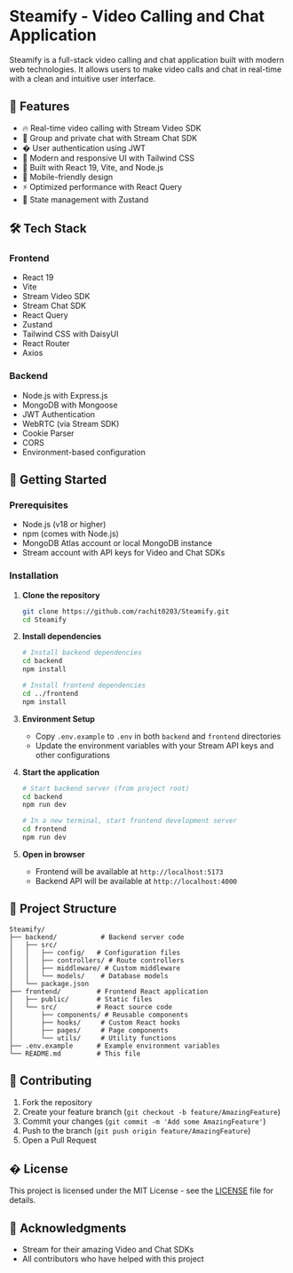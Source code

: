# Steamify - Video Calling and Chat Application

Steamify is a full-stack video calling and chat application built with modern web technologies. It allows users to make video calls and chat in real-time with a clean and intuitive user interface.

## 🌟 Features

- 🔥 Real-time video calling with Stream Video SDK
- 💬 Group and private chat with Stream Chat SDK
- � User authentication using JWT
- 🎨 Modern and responsive UI with Tailwind CSS
- 🚀 Built with React 19, Vite, and Node.js
- 📱 Mobile-friendly design
- ⚡ Optimized performance with React Query
- 🔄 State management with Zustand

## 🛠️ Tech Stack

### Frontend
- React 19
- Vite
- Stream Video SDK
- Stream Chat SDK
- React Query
- Zustand
- Tailwind CSS with DaisyUI
- React Router
- Axios

### Backend
- Node.js with Express.js
- MongoDB with Mongoose
- JWT Authentication
- WebRTC (via Stream SDK)
- Cookie Parser
- CORS
- Environment-based configuration

## 🚀 Getting Started

### Prerequisites

- Node.js (v18 or higher)
- npm (comes with Node.js)
- MongoDB Atlas account or local MongoDB instance
- Stream account with API keys for Video and Chat SDKs

### Installation

1. **Clone the repository**
   ```bash
   git clone https://github.com/rachit0203/Steamify.git
   cd Steamify
   ```

2. **Install dependencies**
   ```bash
   # Install backend dependencies
   cd backend
   npm install
   
   # Install frontend dependencies
   cd ../frontend
   npm install
   ```

3. **Environment Setup**
   - Copy `.env.example` to `.env` in both `backend` and `frontend` directories
   - Update the environment variables with your Stream API keys and other configurations

4. **Start the application**
   ```bash
   # Start backend server (from project root)
   cd backend
   npm run dev
   
   # In a new terminal, start frontend development server
   cd frontend
   npm run dev
   ```

5. **Open in browser**
   - Frontend will be available at `http://localhost:5173`
   - Backend API will be available at `http://localhost:4000`

## 📝 Project Structure

```
Steamify/
├── backend/           # Backend server code
│   ├── src/
│   │   ├── config/   # Configuration files
│   │   ├── controllers/ # Route controllers
│   │   ├── middleware/ # Custom middleware
│   │   └── models/    # Database models
│   └── package.json
├── frontend/         # Frontend React application
│   ├── public/       # Static files
│   └── src/          # React source code
│       ├── components/ # Reusable components
│       ├── hooks/     # Custom React hooks
│       ├── pages/     # Page components
│       └── utils/     # Utility functions
├── .env.example      # Example environment variables
└── README.md         # This file
```

## 🤝 Contributing

1. Fork the repository
2. Create your feature branch (`git checkout -b feature/AmazingFeature`)
3. Commit your changes (`git commit -m 'Add some AmazingFeature'`)
4. Push to the branch (`git push origin feature/AmazingFeature`)
5. Open a Pull Request

## � License

This project is licensed under the MIT License - see the [LICENSE](LICENSE) file for details.

## 🙏 Acknowledgments

- Stream for their amazing Video and Chat SDKs
- All contributors who have helped with this project
